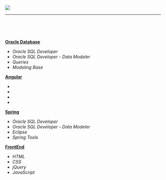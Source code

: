 <img src="https://github.com/ZoranKJava/gifs/blob/master/eng-logo-pos.png">

<hr/>

</br>
</br>
</br>



<b><a href="">Oracle Database</a></b>
 * <i>Oracle SQL Developer</i>
 * <i>Oracle SQL Developer - Data Modeler</i>
 * <i>Queries</i>
 * <i>Modeling Base</i>

<b><a href="">Angular</a></b>
 * <i></i>
 * <i></i>
 * <i></i>
 * <i></i>
 
<b><a href="">Spring</a></b>
 * <i>Oracle SQL Developer</i>
 * <i>Oracle SQL Developer - Data Modeler</i>
 * <i>Eclipse</i>
 * <i>Spring Tools</i>
 
 <b><a href="">FrontEnd</a></b>
 * <i>HTML</i>
 * <i>CSS</i>
 * <i>jQuery</i>
 * <i>JavaScript</i>

 

